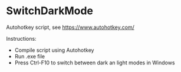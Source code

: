﻿# SwitchDarkMode
 
Autohotkey script, see https://www.autohotkey.com/

Instructions: 
* Compile script using Autohotkey
* Run .exe file
* Press Ctrl-F10 to switch between dark an light modes in Windows
